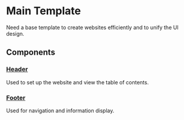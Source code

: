# Main Template  

  Need a base template to create websites efficiently and to unify the UI design.

## Components  

### [Header](/docs/rd/header.md)  

  Used to set up the website and view the table of contents.

### [Footer](/docs/rd/footer.md)  

  Used for navigation and information display.
